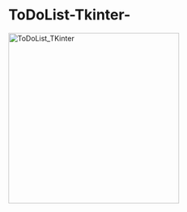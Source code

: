 # ToDoList-Tkinter-

<img width="337" alt="ToDoList_TKinter" src="https://user-images.githubusercontent.com/77541683/187644863-698aeda4-82e9-4ef8-b666-098182029b48.png">
